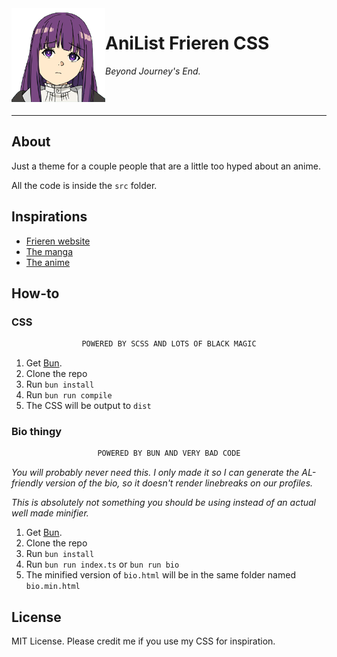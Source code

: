 <img align="left" src="assets/fern.png" height="150px">
<h1>AniList Frieren CSS</h1>
<i>Beyond Journey's End.</i>

<br><br>

<hr>

## About

Just a theme for a couple people that are a little too hyped about an anime.

All the code is inside the `src` folder.

## Inspirations

- [Frieren website](https://frieren-anime.jp/)
- [The manga](https://anilist.co/manga/118586/Sousou-no-Frieren/)
- [The anime](https://anilist.co/anime/154587/Sousou-no-Frieren/)

## How-to

### CSS

<div align="center">

```ocaml
POWERED BY SCSS AND LOTS OF BLACK MAGIC
```

</div>

1. Get [Bun](https://bun.sh).
2. Clone the repo
3. Run `bun install`
4. Run `bun run compile`
5. The CSS will be output to `dist`

### Bio thingy

<div align="center">

```ocaml
POWERED BY BUN AND VERY BAD CODE
```

</div>

<i>You will probably never need this. I only made it so I can generate the AL-friendly version of the bio, so it doesn't render linebreaks on our profiles.

This is absolutely not something you should be using instead of an actual well made minifier.</i>

1. Get [Bun](https://bun.sh).
2. Clone the repo
3. Run `bun install`
4. Run `bun run index.ts` or `bun run bio`
5. The minified version of `bio.html` will be in the same folder named `bio.min.html`

## License

MIT License. Please credit me if you use my CSS for inspiration.
